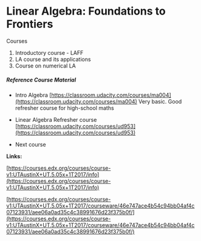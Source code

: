 # Linear Algebra: Foundations to Frontiers

Courses

1. Introductory course - LAFF
2. LA course and its applications
3. Course on numerical LA

##### Reference Course Material

* Intro Algebra
  [https://classroom.udacity.com/courses/ma004](https://classroom.udacity.com/courses/ma004) 
  Very basic. Good refresher course for high-school maths
* Linear Algebra Refresher course  
  [https://classroom.udacity.com/courses/ud953](https://classroom.udacity.com/courses/ud953)

* Next course

**Links:**

[https://courses.edx.org/courses/course-v1:UTAustinX+UT.5.05x+1T2017/info](https://courses.edx.org/courses/course-v1:UTAustinX+UT.5.05x+1T2017/info)

[https://courses.edx.org/courses/course-v1:UTAustinX+UT.5.05x+1T2017/courseware/46e747ace4b54c94bb04af4c07123931/aee06a0ad35c4c38991676d23f375b0f/](https://courses.edx.org/courses/course-v1:UTAustinX+UT.5.05x+1T2017/courseware/46e747ace4b54c94bb04af4c07123931/aee06a0ad35c4c38991676d23f375b0f/)

